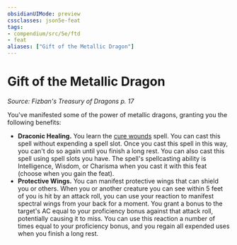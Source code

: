 ```yaml
---
obsidianUIMode: preview
cssclasses: json5e-feat
tags:
- compendium/src/5e/ftd
- feat
aliases: ["Gift of the Metallic Dragon"]
---
```

# Gift of the Metallic Dragon
*Source: Fizban's Treasury of Dragons p. 17*  

You've manifested some of the power of metallic dragons, granting you the following benefits:

- **Draconic Healing.** You learn the [cure wounds](5E2014官方资源/spells/cure-wounds.md) spell. You can cast this spell without expending a spell slot. Once you cast this spell in this way, you can't do so again until you finish a long rest. You can also cast this spell using spell slots you have. The spell's spellcasting ability is Intelligence, Wisdom, or Charisma when you cast it with this feat (choose when you gain the feat).  
- **Protective Wings.** You can manifest protective wings that can shield you or others. When you or another creature you can see within 5 feet of you is hit by an attack roll, you can use your reaction to manifest spectral wings from your back for a moment. You grant a bonus to the target's AC equal to your proficiency bonus against that attack roll, potentially causing it to miss. You can use this reaction a number of times equal to your proficiency bonus, and you regain all expended uses when you finish a long rest.